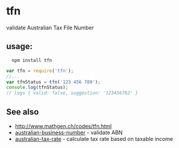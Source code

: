# tfn
validate Australian Tax File Number

## usage:
```
  npm install tfn
```


```js
var tfn = require('tfn');
//...
var tfnStatus = tfn('123 456 789');
console.log(tfnStatus);
// logs { valid: false, suggestion: '123456782' }

```
## See also
  - http://www.mathgen.ch/codes/tfn.html
  - [australian-business-number](https://github.com/sidorares/australian-business-number) - validate ABN
  - [australian-tax-rate](https://github.com/sidorares/australian-tax-rate) - calculate tax rate based on taxable income
